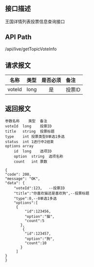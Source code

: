 ## 接口描述
王国详情列表投票信息查询接口
## API Path
/api/live/getTopicVoteInfo
## 请求报文
|名称         |类型           |是否必须   |备注                                 |
|-------------|:--------------|:---------:|:------------------------------------|
|voteId    |long    |是    |投票ID    |
## 返回报文
    参数名称	类型	备注
    voteId	long	投票ID
    title	string	投票标题
    type	int	投票类型0单选1多选
    status	int	1进行中2结束
    options	array
    	id	long	选项ID
    	option	string	选项名称
    	count	int	票数
    
    {
    "code": 200,
    "message": "OK",
    "data": {
    	"voteId":123,   --投票ID
    	"title":"你喜欢猫还是喜欢狗",--投票标题
    	"type":0,--0单选1多选
    	"options":[
         {
             "id":123456,
             "option":"猫",
             "count":5
           },
            {
             "id":123457,
             "option":"狗",
             "count":10
           }
         ]
    }
    }
